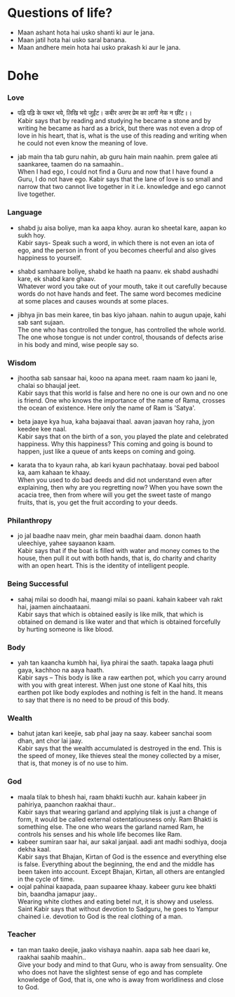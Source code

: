  # Questions of life?
- Maan ashant hota hai usko shanti ki aur le jana.
- Maan jatil hota hai usko saral banana.
- Maan andhere mein hota hai usko prakash ki aur le jana.     


# Dohe

### Love
- पढ़ि पढ़ि के पत्थर भये, लिखि भये जुईंट। कबीर अन्तर प्रेम का लागी नेक न छींट।।     
Kabir says that by reading and studying he became a stone and by writing he became as hard as a brick, but there was not even a drop of love in his heart, that is, what is the use of this reading and writing when he could not even know the meaning of love.

- jab main tha tab guru nahin, ab guru hain main naahin. prem galee ati saankaree, taamen do na samaahin..    
When I had ego, I could not find a Guru and now that I have found a Guru, I do not have ego. Kabir says that the lane of love is so small and narrow that two cannot live together in it i.e. knowledge and ego cannot live together.

### Language
- shabd ju aisa boliye, man ka aapa khoy. auran ko sheetal kare, aapan ko sukh hoy.     
Kabir says- Speak such a word, in which there is not even an iota of ego, and the person in front of you becomes cheerful and also gives happiness to yourself.

- shabd samhaare boliye, shabd ke haath na paanv. ek shabd aushadhi kare, ek shabd kare ghaav.    
Whatever word you take out of your mouth, take it out carefully because words do not have hands and feet. The same word becomes medicine at some places and causes wounds at some places.


- jibhya jin bas mein karee, tin bas kiyo jahaan. nahin to augun upaje, kahi sab sant sujaan.         
The one who has controlled the tongue, has controlled the whole world. The one whose tongue is not under control, thousands of defects arise in his body and mind, wise people say so.

### Wisdom
- jhootha sab sansaar hai, kooo na apana meet. raam naam ko jaani le, chalai so bhaujal jeet.           
Kabir says that this world is false and here no one is our own and no one is friend. One who knows the importance of the name of Rama, crosses the ocean of existence. Here only the name of Ram is 'Satya'.

- beta jaaye kya hua, kaha bajaavai thaal. aavan jaavan hoy raha, jyon keedee kee naal.     
Kabir says that on the birth of a son, you played the plate and celebrated happiness. Why this happiness? This coming and going is bound to happen, just like a queue of ants keeps on coming and going.
- karata tha to kyaun raha, ab kari kyaun pachhataay. bovai ped babool ka, aam kahaan te khaay.   
When you used to do bad deeds and did not understand even after explaining, then why are you regretting now? When you have sown the acacia tree, then from where will you get the sweet taste of mango fruits, that is, you get the fruit according to your deeds.      


### Philanthropy
- jo jal baadhe naav mein, ghar mein baadhai daam. donon haath uleechiye, yahee sayaanon kaam.    
Kabir says that if the boat is filled with water and money comes to the house, then pull it out with both hands, that is, do charity and charity with an open heart. This is the identity of intelligent people.


### Being Successful
- sahaj milai so doodh hai, maangi milai so paani. kahain kabeer vah rakt hai, jaamen ainchaataani.      
Kabir says that which is obtained easily is like milk, that which is obtained on demand is like water and that which is obtained forcefully by hurting someone is like blood.


### Body
- yah tan kaancha kumbh hai, liya phirai the saath. tapaka laaga phuti gaya, kachhoo na aaya haath.      
Kabir says – This body is like a raw earthen pot, which you carry around with you with great interest. When just one stone of Kaal hits, this earthen pot like body explodes and nothing is felt in the hand. It means to say that there is no need to be proud of this body.

### Wealth
- bahut jatan kari keejie, sab phal jaay na saay. kabeer sanchai soom dhan, ant chor lai jaay.      
Kabir says that the wealth accumulated is destroyed in the end. This is the speed of money, like thieves steal the money collected by a miser, that is, that money is of no use to him.

### God
- maala tilak to bhesh hai, raam bhakti kuchh aur. kahain kabeer jin pahiriya, paanchon raakhai thaur..    
Kabir says that wearing garland and applying tilak is just a change of form, it would be called external ostentatiousness only. Ram Bhakti is something else. The one who wears the garland named Ram, he controls his senses and his whole life becomes like Ram.     
- kabeer sumiran saar hai, aur sakal janjaal. aadi ant madhi sodhiya, dooja dekha kaal.    
Kabir says that Bhajan, Kirtan of God is the essence and everything else is false. Everything about the beginning, the end and the middle has been taken into account. Except Bhajan, Kirtan, all others are entangled in the cycle of time.
- oojal pahinai kaapada, paan supaaree khaay. kabeer guru kee bhakti bin, baandha jamapur jaay..    
Wearing white clothes and eating betel nut, it is showy and useless. Saint Kabir says that without devotion to Sadguru, he goes to Yampur chained i.e. devotion to God is the real clothing of a man.


### Teacher
- tan man taako deejie, jaako vishaya naahin. aapa sab hee daari ke, raakhai saahib maahin..       
Give your body and mind to that Guru, who is away from sensuality. One who does not have the slightest sense of ego and has complete knowledge of God, that is, one who is away from worldliness and close to God.




